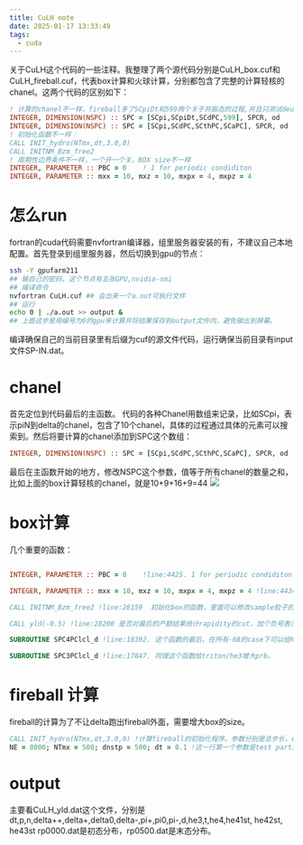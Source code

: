 ```yaml
---
title: CuLH note
date: 2025-01-17 13:33:49
tags:
  - cuda
---
```


关于CuLH这个代码的一些注释。我整理了两个源代码分别是CuLH_box.cuf和CuLH_fireball.cuf，代表box计算和火球计算，分别都包含了完整的计算轻核的chanel。这两个代码的区别如下：
```fortran
! 计算的chanel不一样，fireball多了SCpiDt和599两个关于共振态的过程,并且只测试deuteron
INTEGER, DIMENSION(NSPC) :: SPC = [SCpi,SCpiDt,SCdPC,599], SPCR, od    ! fireball ->res d 
INTEGER, DIMENSION(NSPC) :: SPC = [SCpi,SCdPC,SCthPC,SCaPC], SPCR, od    ! box -> d t he3 he4
! 初始化函数不一样：
CALL INIT_hydro(NTmx,dt,3.0,0)
CALL INITNM_Bzm_free2 
! 周期性边界条件不一样，一个开一个关，BOX size不一样
INTEGER, PARAMETER :: PBC = 0    ! 1 for periodic condiditon
INTEGER, PARAMETER :: mxx = 10, mxz = 10, mxpx = 4, mxpz = 4
```

<!--more-->

# 怎么run
fortran的cuda代码需要nvfortran编译器，组里服务器安装的有，不建议自己本地配置。首先登录到组里服务器，然后切换到gpu的节点：
```bash
ssh -Y gpufarm211
## 输自己的密码，这个节点有五张GPU,nvidia-smi
## 编译命令
nvfortran CuLH.cuf ## 会出来一个a.out可执行文件
## 运行
echo 0 | ./a.out >> output &
## 上面这步是用编号为0的gpu来计算并将结果保存到output文件内，避免输出到屏幕。
```
编译确保自己的当前目录里有后缀为cuf的源文件代码，运行确保当前目录有input文件SP-IN.dat。
# chanel
首先定位到代码最后的主函数。
代码的各种Chanel用数组来记录，比如SCpi，表示piN到delta的chanel，包含了10个chanel，具体的过程通过具体的元素可以搜索到。然后将要计算的chanel添加到SPC这个数组：
```fortran
INTEGER, DIMENSION(NSPC) :: SPC = [SCpi,SCdPC,SCthPC,SCaPC], SPCR, od    ! 这四个chanel分别是piN->delta,delta+N->pi+d, delta+NN->pi+t/he3,以及he4.
```
最后在主函数开始的地方，修改NSPC这个参数，值等于所有chanel的数量之和，比如上面的box计算轻核的chanel，就是10+9+16+9=44
![](chanels.png)
# box计算
几个重要的函数：
```fortran

INTEGER, PARAMETER :: PBC = 0    !line:4425. 1 for periodic condiditon

INTEGER, PARAMETER :: mxx = 10, mxz = 10, mxpx = 4, mxpz = 4 !line:4434. box size

CALL INITNM_Bzm_free2 !line:28159  初始化box的函数，里面可以修改sample粒子的数目，这个数目是乘以test particle的数目，比如想初始化480个pi0，主函数里test particle是100，这个函数里pi0就是48000。

CALL yld(-0.5) !line:28200 是否对最后的产额结果统计rapidity的cut，加个负号表示不作任何cut，0.5表示取快度在+-0.5之间。

SUBROUTINE SPC4PClcl_d !line:18392. 这个函数的最后，在所有-68的case下可以给he4的prb乘以一个因子增大统计量。 

SUBROUTINE SPC3PClcl_d !line:17847. 同理这个函数给triton/he3增大prb。
```
# fireball 计算
fireball的计算为了不让delta跑出fireball外面，需要增大box的size。
```fortran
CALL INIT_hydro(NTmx,dt,3.0,0) !计算fireball的初始化程序。参数分别是总步长，dt，快度cut，是否读取轻核。
NE = 8000; NTmx = 500; dnstp = 500; dt = 0.1 !这一行第一个参数是test particle数目，第二个是步数，第三个决定多少步输出一次相空间数据，第四个dt。
```
# output
主要看CuLH_yld.dat这个文件，分别是dt,p,n,delta++,delta+,delta0,delta-,pi+,pi0,pi-,d,he3,t,he4,he41st, he42st, he43st
rp0000.dat是初态分布，rp0500.dat是末态分布。 

